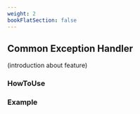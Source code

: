 ```yaml
---
weight: 2
bookFlatSection: false
---
```


## Common Exception Handler

(introduction about feature)

### HowToUse

### Example